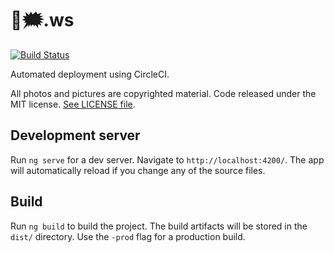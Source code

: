 # 🐁🗯.ws

[![Build Status](https://circleci.com/gh/tanb/xn--sn8h24a.ws/tree/source-v6.svg?style=shield&circle-token=d0283f2a062676e8f59e24b8e99a107da1fe62c0)](https://circleci.com/gh/tanb/xn--sn8h24a.ws)


Automated deployment using CircleCI.

All photos and pictures are copyrighted material. Code released under the MIT license. [See LICENSE file](LICENSE.md).


## Development server

Run `ng serve` for a dev server. Navigate to `http://localhost:4200/`. The app will automatically reload if you change any of the source files.

## Build

Run `ng build` to build the project. The build artifacts will be stored in the `dist/` directory. Use the `-prod` flag for a production build.
